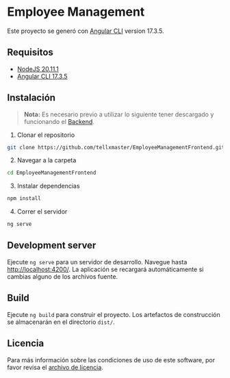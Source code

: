 # Employee Management

Este proyecto se generó con [Angular CLI](https://github.com/angular/angular-cli) version 17.3.5.

## Requisitos

- [NodeJS 20.11.1](https://nodejs.org/en/download)
- [Angular CLI 17.3.5](https://github.com/angular/angular-cli)

## Instalación

> **Nota:** Es necesario previo a utilizar lo siguiente tener descargado y funcionando el [Backend](https://github.com/tellxmaster/EmployeeManagementBackend).

1. Clonar el repositorio

```sh
git clone https://github.com/tellxmaster/EmployeeManagementFrontend.git
```

2. Navegar a la carpeta

```sh
cd EmployeeManagementFrontend
```

3. Instalar dependencias

```sh
npm install
```

4. Correr el servidor

```sh
ng serve
```

## Development server

Ejecute `ng serve` para un servidor de desarrollo. Navegue hasta [http://localhost:4200/](http://localhost:4200/). La aplicación se recargará automáticamente si cambias alguno de los archivos fuente.

## Build

Ejecute `ng build` para construir el proyecto. Los artefactos de construcción se almacenarán en el directorio `dist/`.

## Licencia

Para más información sobre las condiciones de uso de este software, por favor revisa el [archivo de licencia](LICENSE).
